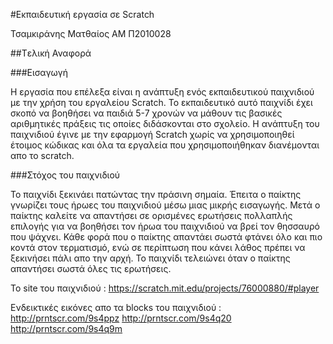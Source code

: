 ﻿#Εκπαιδευτική εργασία σε Scratch

Τσαμκιράνης Ματθαίος
ΑΜ Π2010028


##Tελική Αναφορά

###Εισαγωγή

Η εργασία που επέλεξα είναι η ανάπτυξη ενός εκπαιδευτικού παιχνιδιού με την χρήση του εργαλείου Scratch. Το εκπαιδευτικό αυτό παιχνίδι έχει σκοπό να βοηθήσει να παιδιά 5-7 χρονών να μάθουν
τις βασικές αριθμητικές πράξεις τις οποίες διδάσκονται στο σχολείο. Η ανάπτυξη του παιχνιδιού έγινε με την εφαρμογή Scratch χωρίς να χρησιμοποιηθεί έτοιμος κώδικας και όλα τα εργαλεία που 
χρησιμοποιήθηκαν διανέμονται απο το scratch.

###Στόχος του παιχνιδιού

Το παιχνίδι ξεκινάει πατώντας την πράσινη σημαία. Έπειτα ο παίκτης γνωρίζει τους ήρωες του παιχνιδιού μέσω μιας μικρής εισαγωγής. Μετά ο παίκτης καλείτε να απαντήσει σε ορισμένες ερωτήσεις
πολλαπλής επιλογής για να βοηθήσει τον ήρωα του παιχνιδιού να βρεί τον θησσαυρό που ψάχνει. Κάθε φορά που ο παίκτης απαντάει σωστά φτάνει όλο και πιο κοντά στον τερματισμό, ενώ σε περίπτωση
που κάνει λάθος πρέπει να ξεκινήσει πάλι απο την αρχή. Το παιχνίδι τελειώνει όταν ο παίκτης απαντήσει σωστά όλες τις ερωτήσεις.

Το site του παιχνιδιού : https://scratch.mit.edu/projects/76000880/#player

Ενδεικτικές εικόνες απο τα blocks του παιχνιδιού : 
http://prntscr.com/9s4ppz
http://prntscr.com/9s4q20
http://prntscr.com/9s4q9m